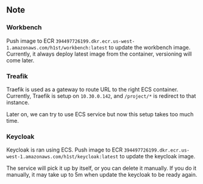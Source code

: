 ## Note

### Workbench

Push image to ECR `394497726199.dkr.ecr.us-west-1.amazonaws.com/h1st/workbench:latest` to update the workbench image.
Currently, it always deploy latest image from the container, versioning will come later.

### Treafik

Traefik is used as a gateway to route URL to the right ECS container.
Currently, Traefik is setup on `10.30.0.142`, and `/project/*` is redirect to that instance.

Later on, we can try to use ECS service but now this setup takes too much time.

### Keycloak

Keycloak is ran using ECS. Push image to ECR `394497726199.dkr.ecr.us-west-1.amazonaws.com/h1st/keycloak:latest` to update the keycloak image.

The service will pick it up by itself, or you can delete it manually. If you do it manually, it may take up to 5m when update the keycloak to be ready again.
